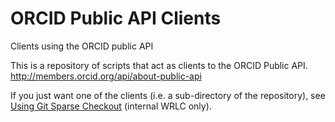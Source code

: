 # ORCID Public API Clients
Clients using the ORCID public API

This is a repository of scripts that act as clients to the ORCID Public API.
http://members.orcid.org/api/about-public-api

If you just want one of the clients (i.e. a sub-directory of the repository), see [Using Git Sparse Checkout](https://itwiki.wrlc.org/index.php/Using_Git_Sparse_Checkout) (internal WRLC only).


